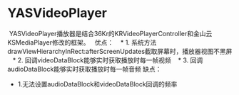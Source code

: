 # YASVideoPlayer

 YASVideoPlayer播放器是结合36Kr的KRVideoPlayerController和金山云KSMediaPlayer修改的框架。
   优点：
   *  1. 系统方法drawViewHierarchyInRect:afterScreenUpdates截取屏幕时，播放器视图不黑屏
   *  2. 回调videoDataBlock能够实时获取播放时每一帧视频
   *  3. 回调audioDataBlock能够实时获取播放时每一帧音频
   缺点：
   *  1.无法设置audioDataBlock和videoDataBlock回调的频率

